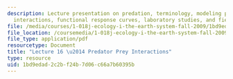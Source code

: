 ```yaml
---
description: Lecture presentation on predation, terminology, modeling predator-prey
  interactions, functional response curves, laboratory studies, and field studies.
file: /media/courses/1-018j-ecology-i-the-earth-system-fall-2009/1bd9edad2c2bf24b7d06c66a7b60395b_MIT1_018JF09_Lec18.pdf
file_location: /coursemedia/1-018j-ecology-i-the-earth-system-fall-2009/1bd9edad2c2bf24b7d06c66a7b60395b_MIT1_018JF09_Lec18.pdf
file_type: application/pdf
resourcetype: Document
title: "Lecture 16 \u2014 Predator Prey Interactions"
type: resource
uid: 1bd9edad-2c2b-f24b-7d06-c66a7b60395b
---
```

